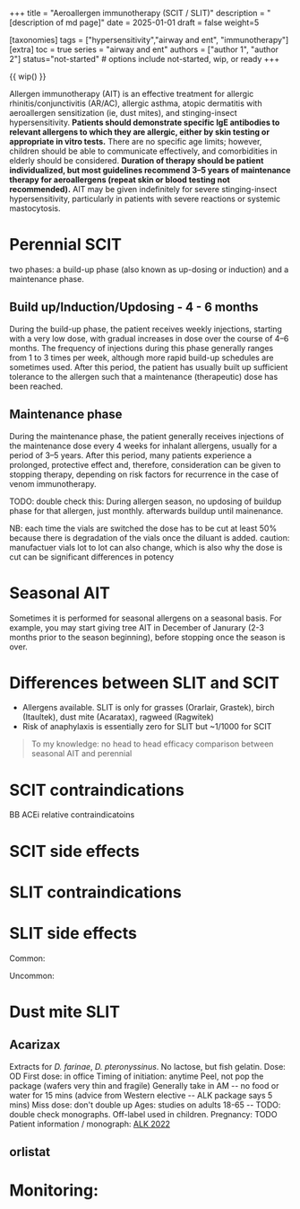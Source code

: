 +++
title = "Aeroallergen immunotherapy (SCIT / SLIT)"
description = "[description of md page]"
date = 2025-01-01
draft = false
weight=5


[taxonomies]
tags = ["hypersensitivity","airway and ent", "immunotherapy"]
[extra]
toc = true
series = "airway and ent"
authors = ["author 1", "author 2"]
status="not-started" # options include not-started, wip, or ready
+++

{{ wip() }}

<div class="blur-container">

Allergen immunotherapy (AIT) is an effective treatment for allergic rhinitis/conjunctivitis (AR/AC), allergic asthma, atopic dermatitis with aeroallergen sensitization (ie, dust mites), and stinging-insect hypersensitivity. **Patients should demonstrate specific IgE antibodies to relevant allergens to which they are allergic, either by skin testing or appropriate in vitro tests.** There are no specific age limits; however, children should be able to communicate effectively, and comorbidities in elderly should be considered. **Duration of therapy should be patient individualized, but most guidelines recommend 3–5 years of maintenance therapy for aeroallergens (repeat skin or blood testing not recommended).** AIT may be given indefinitely for severe stinging-insect hypersensitivity, particularly in patients with severe reactions or systemic mastocytosis.

# Perennial SCIT

two phases: a build-up phase (also known as up-dosing or induction) and a maintenance phase.

## Build up/Induction/Updosing - 4 - 6 months

During the build-up phase, the patient receives weekly injections, starting with a very low dose, with gradual increases in dose over the course of 4–6 months. The frequency of injections during this phase generally ranges from 1 to 3 times per week, although more rapid build-up schedules are sometimes used. After this period, the patient has usually built up sufficient tolerance to the allergen such that a maintenance (therapeutic) dose has been reached.

## Maintenance phase

During the maintenance phase, the patient generally receives injections of the maintenance dose every 4 weeks for inhalant allergens, usually for a period of 3–5 years. After this period, many patients experience a prolonged, protective effect and, therefore, consideration can be given to stopping therapy, depending on risk factors for recurrence in the case of venom immunotherapy.

TODO: double check this: During allergen season, no updosing of buildup phase for that allergen, just monthly. afterwards buildup until mainenance.

NB: each time the vials are switched the dose has to be cut at least 50% because there is degradation of the vials once the diluant is added.
caution: manufactuer vials lot to lot can also change, which is also why the dose is cut
can be significant differences in potency

# Seasonal AIT

Sometimes it is performed for seasonal allergens on a seasonal basis. For example, you may start giving tree AIT in December of Janurary (2-3 months prior to the season beginning), before stopping once the season is over.

# Differences between SLIT and SCIT

- Allergens available. SLIT is only for grasses (Orarlair, Grastek), birch (Itaultek), dust mite (Acaratax), ragweed (Ragwitek)
- Risk of anaphylaxis is essentially zero for SLIT but ~1/1000 for SCIT

> To my knowledge: no head to head efficacy comparison between seasonal AIT and perennial

# SCIT contraindications

BB ACEi relative contraindicatoins

# SCIT side effects

# SLIT contraindications

# SLIT side effects

Common:

Uncommon:

# Dust mite SLIT

## Acarizax

Extracts for _D. farinae_, _D. pteronyssinus_. No lactose, but fish gelatin.
Dose: OD
First dose: in office
Timing of initiation: anytime
Peel, not pop the package (wafers very thin and fragile)
Generally take in AM -- no food or water for 15 mins (advice from Western elective -- ALK package says 5 mins)
Miss dose: don't double up
Ages: studies on adults 18-65 -- TODO: double check monographs. Off-label used in children.
Pregnancy: TODO
Patient information / monograph: [ALK 2022](/monographs/acarizax_2022_1.pdf)

## orlistat

# Monitoring:

</div>
